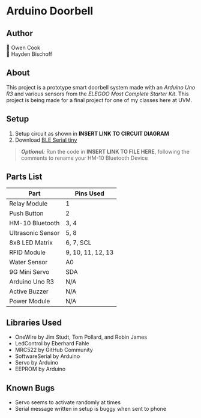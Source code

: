 # Arduino Doorbell
## Author
👤 Owen Cook  
👤 Hayden Bischoff

## About
This project is a prototype smart doorbell system made with an _Arduino Uno R3_ and various sensors from the _ELEGOO Most Complete Starter Kit_. This project is being made for a final project for one of my classes here at UVM.

## Setup
1. Setup circuit as shown in **INSERT LINK TO CIRCUIT DIAGRAM**
2. Download [BLE Serial tiny](https://apps.apple.com/us/app/ble-serial-tiny/id1607862132)

> **_Optional:_** Run the code in **INSERT LINK TO FILE HERE**, following the comments to rename your HM-10 Bluetooth Device

## Parts List
|        Part       | Pins Used |
| ----------------- | --------- |
| Relay Module      | 1 |
| Push Button       | 2 |
| HM-10 Bluetooth   | 3, 4 |
| Ultrasonic Sensor | 5, 8 |
| 8x8 LED Matrix    | 6, 7, SCL |
| RFID Module       | 9, 10, 11, 12, 13 |
| Water Sensor      | A0 |
| 9G Mini Servo     | SDA |
| Arduino Uno R3    | N/A |
| Active Buzzer     | N/A |
| Power Module      | N/A |

## Libraries Used  
- OneWire by Jim Studt, Tom Pollard, and Robin James
- LedControl by Eberhard Fahle
- MRC522 by GitHub Community
- SoftwareSerial by Arduino
- Servo by Arduino
- EEPROM by Arduino

## Known Bugs
- Servo seems to activate randomly at times
- Serial message written in setup is buggy when sent to phone

